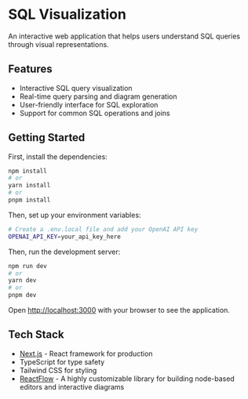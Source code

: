 # SQL Visualization

An interactive web application that helps users understand SQL queries through visual representations.

## Features

- Interactive SQL query visualization
- Real-time query parsing and diagram generation
- User-friendly interface for SQL exploration
- Support for common SQL operations and joins

## Getting Started

First, install the dependencies:

```bash
npm install
# or
yarn install
# or
pnpm install
```

Then, set up your environment variables:

```bash
# Create a .env.local file and add your OpenAI API key
OPENAI_API_KEY=your_api_key_here
```

Then, run the development server:

```bash
npm run dev
# or
yarn dev
# or
pnpm dev
```

Open [http://localhost:3000](http://localhost:3000) with your browser to see the application.

## Tech Stack

- [Next.js](https://nextjs.org) - React framework for production
- TypeScript for type safety
- Tailwind CSS for styling
- [ReactFlow](https://reactflow.dev/) - A highly customizable library for building node-based editors and interactive diagrams
